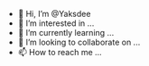 - 👋 Hi, I’m @Yaksdee
- 👀 I’m interested in ...
- 🌱 I’m currently learning ...
- 💞️ I’m looking to collaborate on ...
- 📫 How to reach me ...

<!---
Yaksdee/Yaksdee is a ✨ special ✨ repository because its `README.md` (this file) appears on your GitHub profile.
You can click the Preview link to take a look at your changes.
--->
